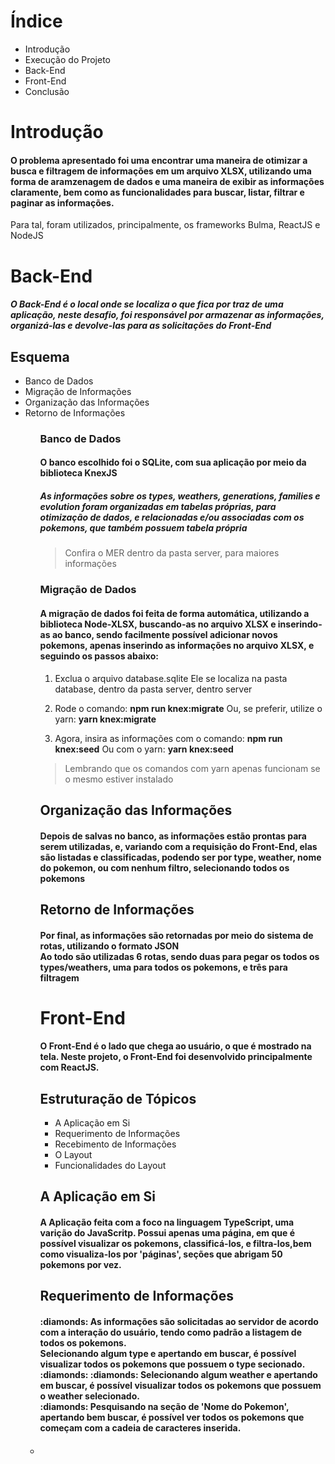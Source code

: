 # Índice
<ul>
  <li>Introdução</li>
  <li>Execução do Projeto</li>
  <li>Back-End</li>
  <li>Front-End</li>
  <li>Conclusão</li>
</ul>

# Introdução
  <h4>
    O problema apresentado foi uma encontrar uma maneira de otimizar a busca e filtragem de informações em um arquivo XLSX, utilizando uma forma de aramzenagem de dados e uma maneira de exibir as informações claramente, bem como as funcionalidades para buscar, listar, filtrar e paginar as informações.
  </h4>
  
<p>Para tal, foram utilizados, principalmente, os frameworks Bulma, ReactJS e NodeJS</p>
  
# Back-End
 <h5>O Back-End é o local onde se localiza o que fica por traz de uma aplicação, neste desafio, foi responsável por armazenar as informações, organizá-las e devolve-las para as solicitações do Front-End<h5>

## Esquema
  <ul>
    <li>Banco de Dados</li>
    <li>Migração de Informações</li>
    <li>Organização das Informações</li>
    <li>Retorno de Informações</li>
  <ul>

### Banco de Dados
<h4>O banco escolhido foi o SQLite, com sua aplicação por meio da biblioteca KnexJS</h4>
<h5>As informações sobre os types, weathers, generations, families e evolution foram organizadas em tabelas próprias, para otimização de dados, e relacionadas e/ou associadas com os pokemons, que também possuem tabela própria</h5>  

> Confira o MER dentro da pasta server, para maiores informações

### Migração de Dados
  <h4>A migração de dados foi feita de forma automática, utilizando a biblioteca Node-XLSX, buscando-as no arquivo XLSX e inserindo-as ao banco, sendo facilmente possível adicionar novos pokemons, apenas inserindo as informações no arquivo XLSX, e seguindo os passos abaixo:</h4>
  
  1. Exclua o arquivo database.sqlite 
     Ele se localiza na pasta database, dentro da pasta server, dentro server

  2. Rode o comando: **npm run knex:migrate**
     Ou, se preferir, utilize o yarn: **yarn knex:migrate**
  
  3. Agora, insira as informações com o comando: **npm run knex:seed**
     Ou com o yarn: **yarn knex:seed**
     
  > Lembrando que os comandos com yarn apenas funcionam se o mesmo estiver instalado
 

## Organização das Informações
 
 <h4>Depois de salvas no banco, as informações estão prontas para serem utilizadas, e, variando com a requisição do Front-End, elas são listadas e classificadas, podendo ser por type, weather, nome do pokemon, ou com nenhum filtro, selecionando todos os pokemons</h4>
 
## Retorno de Informações
<h4>
  Por final, as informações são retornadas por meio do sistema de rotas, utilizando o formato JSON
  <br>
  Ao todo são utilizadas 6 rotas, sendo duas para pegar os todos os types/weathers, uma para todos os pokemons, e três para filtragem
</h4>

# Front-End
 
 <h4>O Front-End é o lado que chega ao usuário, o que é mostrado na tela. Neste projeto, o Front-End foi desenvolvido principalmente com ReactJS.</h4>
 
 ## Estruturação de Tópicos
<ul>
  <li>A Aplicação em Si</li>
  <li>Requerimento de Informações</li>
  <li>Recebimento de Informações</li>
  <li>O Layout</li>
  <li>Funcionalidades do Layout</li>
</ul>

## A Aplicação em Si
<h4>
  A Aplicação feita com a foco na linguagem TypeScript, uma varição do JavaScritp. Possui apenas uma página, em que é possível visualizar os pokemons, classificá-los, e filtra-los,bem como visualiza-los por 'páginas', seções que abrigam 50 pokemons por vez.
</h4>

## Requerimento de Informações

<h4>
  :diamonds: As informações são solicitadas ao servidor de acordo com a interação do usuário, tendo como padrão a listagem de todos os pokemons.
  <br>
  Selecionando algum type e apertando em buscar, é possível visualizar todos os pokemons que possuem o type secionado.
  <br>
  :diamonds: :diamonds: Selecionando algum weather e apertando em buscar, é possível visualizar todos os pokemons que possuem o weather selecionado.
  <br>
  :diamonds: Pesquisando na seção de 'Nome do Pokemon', apertando bem buscar, é possível ver todos os pokemons que começam com a cadeia de caracteres inserida.
</h4>
 
 <h4></h4>
 <li></li>

